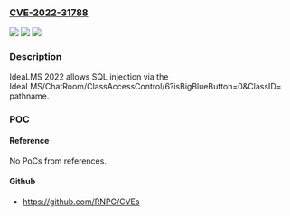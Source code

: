 ### [CVE-2022-31788](https://cve.mitre.org/cgi-bin/cvename.cgi?name=CVE-2022-31788)
![](https://img.shields.io/static/v1?label=Product&message=n%2Fa&color=blue)
![](https://img.shields.io/static/v1?label=Version&message=n%2Fa&color=blue)
![](https://img.shields.io/static/v1?label=Vulnerability&message=n%2Fa&color=brighgreen)

### Description

IdeaLMS 2022 allows SQL injection via the IdeaLMS/ChatRoom/ClassAccessControl/6?isBigBlueButton=0&ClassID= pathname.

### POC

#### Reference
No PoCs from references.

#### Github
- https://github.com/RNPG/CVEs

